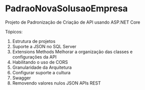 # PadraoNovaSolusaoEmpresa
Projeto de Padronização de Criação de API usando ASP.NET Core

Tópicos:
1. Estrutura de projetos
3. Suporte a JSON no SQL Server
4. Extensions Methods
	Melhorar a organização das classes e configurações da API
5. Habilitando o uso de CORS
6. Granularidade da Arquitetura
7. Configurar suporte a cultura
8. Swagger
9. Removendo valores nulos JSON APIs REST
